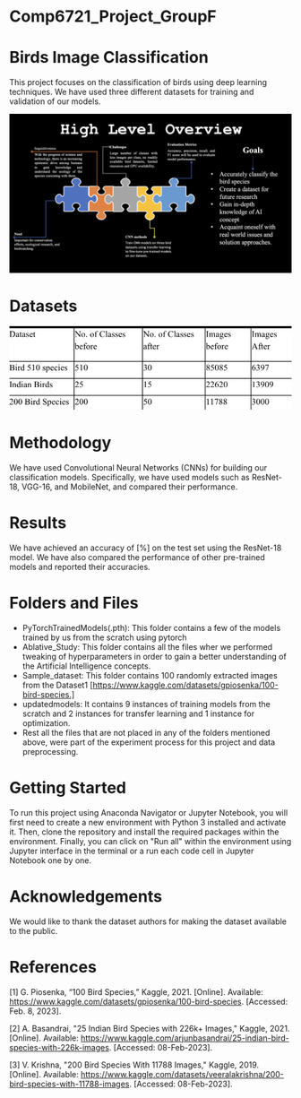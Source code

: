 # Comp6721_Project_GroupF

# Birds Image Classification

This project focuses on the classification of birds using deep learning techniques. We have used three different datasets for training and validation of our models.

![High Level Overview](https://github.com/riddhibhuva/COMP6721_Winter2023_GroupF/blob/main/Screenshot%202023-04-14%20at%208.06.13%20PM.png)

# Datasets

![Dataset Preprocessing](https://github.com/riddhibhuva/COMP6721_Winter2023_GroupF/blob/main/Screenshot%202023-04-16%20at%208.37.32%20PM.png)

# Methodology

We have used Convolutional Neural Networks (CNNs) for building our classification models. Specifically, we have used models such as ResNet-18, VGG-16, and MobileNet, and compared their performance.

# Results

We have achieved an accuracy of [%] on the test set using the ResNet-18 model. We have also compared the performance of other pre-trained models and reported their accuracies.

# Folders and Files

 - PyTorchTrainedModels(.pth): This folder contains a few of the models trained by us from the scratch using pytorch
 - Ablative_Study: This folder contains all the files wher we performed tweaking of hyperparameters in order to gain a better understanding of the            Artificial Intelligence concepts.
 - Sample_dataset: This folder contains 100 randomly extracted images from the Dataset1 [https://www.kaggle.com/datasets/gpiosenka/100-bird-species.]
 - updatedmodels: It contains 9 instances of training models from the scratch and 2 instances for transfer learning and 1 instance for optimization.
 - Rest all the files that are not placed in any of the folders mentioned above, were part of the experiment process for this project and data           preprocessing.
 
# Getting Started

To run this project using Anaconda Navigator or Jupyter Notebook, you will first need to create a new environment with Python 3 installed and activate it. Then, clone the repository and install the required packages within the environment. Finally, you can click on "Run all" within the environment using Jupyter interface in the terminal or a run each code cell in Jupyter Notebook one by one.


# Acknowledgements

We would like to thank the dataset authors for making the dataset available to the public.

# References

[1] G. Piosenka, “100 Bird Species,” Kaggle, 2021. [Online]. Available: https://www.kaggle.com/datasets/gpiosenka/100-bird-species. [Accessed: Feb. 8, 2023].

[2] A. Basandrai, "25 Indian Bird Species with 226k+ Images," Kaggle, 2021. [Online]. Available: https://www.kaggle.com/arjunbasandrai/25-indian-bird-species-with-226k-images. [Accessed: 08-Feb-2023].

[3] V. Krishna, "200 Bird Species With 11788 Images," Kaggle, 2019. [Online]. Available: https://www.kaggle.com/datasets/veeralakrishna/200-bird-species-with-11788-images. [Accessed: 08-Feb-2023].
